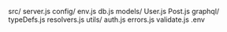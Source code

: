 src/
  server.js
  config/
    env.js
    db.js
  models/
    User.js
    Post.js
  graphql/
    typeDefs.js
    resolvers.js
  utils/
    auth.js
    errors.js
    validate.js
.env
